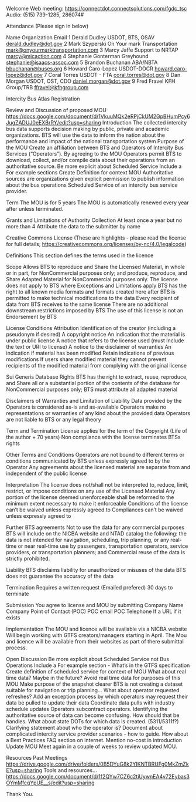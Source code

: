 
Welcome 
	Web meeting: https://connectdot.connectsolutions.com/fgdc_tsc
Audio: (515) 739-1285, 286074#

Attendance (Please sign in below)


Name
Organization
Email
1
Derald Dudley
USDOT, BTS, OSAV
derald.dudley@dot.gov
2
Mark Szyperski
On Your mark Transportation
mark@onyourmarktransportation.com
3
Marcy Jaffe
Support to NRTAP
marcy@mjcaction.com
4
Stephanie Gonterman
Greyhound
stephanie@isaacs-assoc.com
5
Brandon Buchanan
ABA/NBTA
bbuchanan@buses.org
6
Howard Caro-Lopez
USDOT-DOCR
howard.caro-lopez@dot.gov
7
Coral Torres
USDOT - FTA
coral.torres@dot.gov
8
Dan Morgan
USDOT, OST, CDO
daniel.morgan@dot.gov
9
Fred Fravel
KFH Group/TRB
ffravel@kfhgroup.com

Intercity Bus Atlas Registration

Review and Discussion of proposed MOU
https://docs.google.com/document/d/1VkuuMQk2eRPjCkUM2GpBHumPcy6JugZADUJ0eEXBrRY/edit?usp=sharing
Introduction
The collected intercity bus data supports decision making by public, private and academic organizations.
BTS will use the data to inform the nation about the performance and impact of the national transportation system
Purpose of the MOU
Create an affiliation between BTS and Operators of Intercity Bus Services (“Operators”).
By agreeing to the MOU Operators permit BTS to download, collect, and/or compile data about their operations from an authoritative source.
Be more explicit about Scheduled Service
Include a For example sections
Create Definition for context MOU
Authoritative sources are organizations given explicit permission to publish information about the bus operations  Scheduled Service of an intercity bus service provider.

Term
The MOU is for 5 years
The MOU is automatically renewed every year after unless terminated.

Grants and Limitations of Authority
Collection
At least once a year but no more than 4
Attribute the data to the submitter by name
				
Creative Commons License (These are highlights - please read the license for full details; https://creativecommons.org/licenses/by-nc/4.0/legalcode)

Definitions
This section defines the terms used in the licence

Scope
Allows BTS to reproduce and Share the Licensed Material, in whole or in part, for NonCommercial purposes only; and
produce, reproduce, and Share Adapted Material for NonCommercial purposes only.
The license does not apply to BTS where Exceptions and Limitations apply
BTS has the right to all known media formats and formats created here after
BTS is permitted to make technical modifications to the data
Every recipient of data from BTS receives to the same license
There are no additional downstream restrictions imposed by BTS
The use of this license is not an Endorsement by BTS

License Conditions
Attribution
Identification of the creator (including a pseudonym if desired)
A copyright notice
An indication that the material is under public license
A notice that refers to the license used (must Include the text or URI to license)
A notice to the disclaimer of warranties
An indication if material has been modified
Retain indications of previous modifications
If users share modified material they cannot prevent recipients of the modified material from complying with the original license

Sui Generis Database Rights
BTS has the right to extract, reuse, reproduce, and Share all or a substantial portion of the contents of the database for NonCommercial purposes only;
BTS must attribute all adapted material

Disclaimers of Warranties and Limitation of Liability
Data provided by the Operators is considered as-is and as-available
Operators make no representations or warranties of any kind about the provided data
Operators are not liable to BTS or any legal theory 

Term and Termination
License applies for the term of the Copyright (Life of the author + 70 years)
Non compliance with the license terminates BTSs rights

Other Terms and Conditions
Operators are not bound to different terms or conditions communicated by BTS unless expressly agreed to by the Operator
Any agreements about the licensed material are separate from and independent of the public license

Interpretation
The license does not/shall not be interpreted to, reduce, limit, restrict, or impose conditions on any use of the Licensed Material
Any portion of the license deemed unenforceable shall be reformed to the minimum extent necessary to make it enforceable
Conditions of the license can’t be waived unless expressly agreed to 
Compliances can’t be waived unless expressly agreed to

Further BTS agreements
Not to use the data for any commercial purposes
BTS will include on the NICBA website and NTAD catalog the following:
the data is not intended for navigation, scheduling, trip planning, or any real-time or near real-time use by passengers, transportation operators, service providers, or transportation planners; and
Commercial reuse of the data is strictly prohibited.


Liability
BTS disclaims liability for unauthorized or misuses of the data
BTS does not guarantee the accuracy of the data

Termination
Requires a written request (Emailed prefered)
30 days to terminate

Submission
You agree to license and MOU by submitting
Company Name
Company Point of Contact (POC)
POC email
POC Telephone
If a URL if it exists

Implementation
The MOU and licence will be available vis a NICBA website
Will begin working with GTFS creators/managers starting in April.  The Mou and licence will be available from their websites as part of there submittal process.

Open Discussion
Be more explicit about Scheduled Service not Bus Operations
Include a For example section - What’s in the GTFS specification
Create definition of scheduled service for context of MOU
What about real time data?
Maybe in the future?
Avoid real time data for purposes of this MOU
Make purpose of the snapshot clearer
BTS is not creating a dataset suitable for navigation or trip planning…
What about operator requested refreshes?
Add an exception process by which operators may request their data be pulled to update their data
Coordinate data pulls with industry schedule updates
Operators subcontract operators.  Identifying the authoritative source of data can become confusing.  How should that be handles.
What about state DOTs for which data is created. (5311/5311f?)
Clarifying statement about who the operator is?
Document about complicated intercity service provider scenarios - how to guide.
How about a Best Practices FAQ section on internet.
Mention no-cost in introduction
Update MOU
Meet again in a couple of weeks to review updated MOU.

Resources
Past Meetings
https://drive.google.com/drive/folders/0B5DYuG8k2YIKNTBRUFg0MkZmZkE?usp=sharing
Tools and resources...
https://docs.google.com/document/d/1f2QYw7CZ6c2tiUywnEA4v72Eybas3OYmMfcgYpUE__s/edit?usp=sharing

Thank You.
